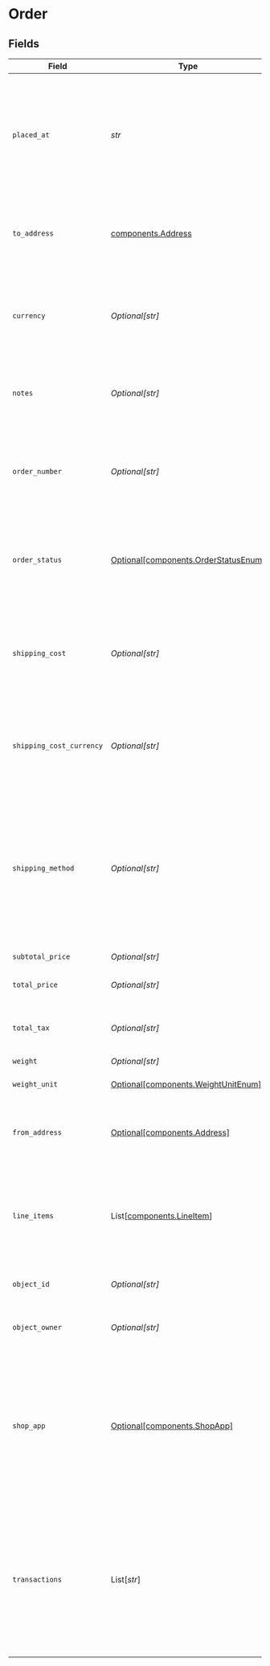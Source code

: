 # Order


## Fields

| Field                                                                                                                                                                                                 | Type                                                                                                                                                                                                  | Required                                                                                                                                                                                              | Description                                                                                                                                                                                           | Example                                                                                                                                                                                               |
| ----------------------------------------------------------------------------------------------------------------------------------------------------------------------------------------------------- | ----------------------------------------------------------------------------------------------------------------------------------------------------------------------------------------------------- | ----------------------------------------------------------------------------------------------------------------------------------------------------------------------------------------------------- | ----------------------------------------------------------------------------------------------------------------------------------------------------------------------------------------------------- | ----------------------------------------------------------------------------------------------------------------------------------------------------------------------------------------------------- |
| `placed_at`                                                                                                                                                                                           | *str*                                                                                                                                                                                                 | :heavy_check_mark:                                                                                                                                                                                    | Date and time when the order was placed. This datetime can be different from the datetime of the order object creation on Shippo.                                                                     | 2016-09-23T01:28:12Z                                                                                                                                                                                  |
| `to_address`                                                                                                                                                                                          | [components.Address](../../models/components/address.md)                                                                                                                                              | :heavy_check_mark:                                                                                                                                                                                    | <a href="#tag/Addresses">Address</a> object of the recipient / buyer. Will be returned expanded by default.                                                                                           |                                                                                                                                                                                                       |
| `currency`                                                                                                                                                                                            | *Optional[str]*                                                                                                                                                                                       | :heavy_minus_sign:                                                                                                                                                                                    | **Required if total_price is provided**<br><br/>Currency of the <code>total_price</code> and <code>total_tax</code> amounts.                                                                          | USD                                                                                                                                                                                                   |
| `notes`                                                                                                                                                                                               | *Optional[str]*                                                                                                                                                                                       | :heavy_minus_sign:                                                                                                                                                                                    | Custom buyer- or seller-provided notes about the order.                                                                                                                                               | This customer is a VIP                                                                                                                                                                                |
| `order_number`                                                                                                                                                                                        | *Optional[str]*                                                                                                                                                                                       | :heavy_minus_sign:                                                                                                                                                                                    | An alphanumeric identifier for the order used by the seller/buyer. This identifier doesn't need to be unique.                                                                                         | #1068                                                                                                                                                                                                 |
| `order_status`                                                                                                                                                                                        | [Optional[components.OrderStatusEnum]](../../models/components/orderstatusenum.md)                                                                                                                    | :heavy_minus_sign:                                                                                                                                                                                    | Current state of the order. See the <a href="https://docs.goshippo.com/docs/orders/orders/">orders tutorial</a> <br/>for the logic of how the status is handled.                                      | PAID                                                                                                                                                                                                  |
| `shipping_cost`                                                                                                                                                                                       | *Optional[str]*                                                                                                                                                                                       | :heavy_minus_sign:                                                                                                                                                                                    | Amount paid by the buyer for shipping. This amount can be different from the price the seller will actually pay for shipping.                                                                         | 12.83                                                                                                                                                                                                 |
| `shipping_cost_currency`                                                                                                                                                                              | *Optional[str]*                                                                                                                                                                                       | :heavy_minus_sign:                                                                                                                                                                                    | **Required if shipping_cost is provided**<br><br/>Currency of the <code>shipping_cost</code> amount.                                                                                                  | USD                                                                                                                                                                                                   |
| `shipping_method`                                                                                                                                                                                     | *Optional[str]*                                                                                                                                                                                       | :heavy_minus_sign:                                                                                                                                                                                    | Shipping method (carrier + service or other free text description) chosen by the buyer. <br/>This value can be different from the shipping method the seller will actually choose.                    | USPS First Class Package                                                                                                                                                                              |
| `subtotal_price`                                                                                                                                                                                      | *Optional[str]*                                                                                                                                                                                       | :heavy_minus_sign:                                                                                                                                                                                    | N/A                                                                                                                                                                                                   | 12.1                                                                                                                                                                                                  |
| `total_price`                                                                                                                                                                                         | *Optional[str]*                                                                                                                                                                                       | :heavy_minus_sign:                                                                                                                                                                                    | Total amount paid by the buyer for this order.                                                                                                                                                        | 24.93                                                                                                                                                                                                 |
| `total_tax`                                                                                                                                                                                           | *Optional[str]*                                                                                                                                                                                       | :heavy_minus_sign:                                                                                                                                                                                    | Total tax amount paid by the buyer for this order.                                                                                                                                                    | 0.0                                                                                                                                                                                                   |
| `weight`                                                                                                                                                                                              | *Optional[str]*                                                                                                                                                                                       | :heavy_minus_sign:                                                                                                                                                                                    | Total weight of the order.                                                                                                                                                                            | 0.4                                                                                                                                                                                                   |
| `weight_unit`                                                                                                                                                                                         | [Optional[components.WeightUnitEnum]](../../models/components/weightunitenum.md)                                                                                                                      | :heavy_minus_sign:                                                                                                                                                                                    | The unit used for weight.                                                                                                                                                                             | lb                                                                                                                                                                                                    |
| `from_address`                                                                                                                                                                                        | [Optional[components.Address]](../../models/components/address.md)                                                                                                                                    | :heavy_minus_sign:                                                                                                                                                                                    | <a href="#tag/Addresses">Address</a> object of the sender / seller. Will be returned expanded by default.                                                                                             |                                                                                                                                                                                                       |
| `line_items`                                                                                                                                                                                          | List[[components.LineItem](../../models/components/lineitem.md)]                                                                                                                                      | :heavy_minus_sign:                                                                                                                                                                                    | Array of <a href="#section/Line-Item">line item</a> objects representing the items in this order. <br/>All objects will be returned expanded by default.                                              |                                                                                                                                                                                                       |
| `object_id`                                                                                                                                                                                           | *Optional[str]*                                                                                                                                                                                       | :heavy_minus_sign:                                                                                                                                                                                    | Unique identifier of the order object.                                                                                                                                                                | adcfdddf8ec64b84ad22772bce3ea37a                                                                                                                                                                      |
| `object_owner`                                                                                                                                                                                        | *Optional[str]*                                                                                                                                                                                       | :heavy_minus_sign:                                                                                                                                                                                    | Username of the user who created the object.                                                                                                                                                          | shippotle@shippo.com                                                                                                                                                                                  |
| `shop_app`                                                                                                                                                                                            | [Optional[components.ShopApp]](../../models/components/shopapp.md)                                                                                                                                    | :heavy_minus_sign:                                                                                                                                                                                    | Platform the order was created on and, if applicable, imported from. <br/>Orders created via the Shippo API or dashboard will have the value "Shippo".                                                | Shippo                                                                                                                                                                                                |
| `transactions`                                                                                                                                                                                        | List[*str*]                                                                                                                                                                                           | :heavy_minus_sign:                                                                                                                                                                                    | Array of <a href="#tag/Transactions">transaction</a> objects representing all shipping labels purchased for this order.<br/>All objects are returned expanded with a limited number of fields by default. |                                                                                                                                                                                                       |
